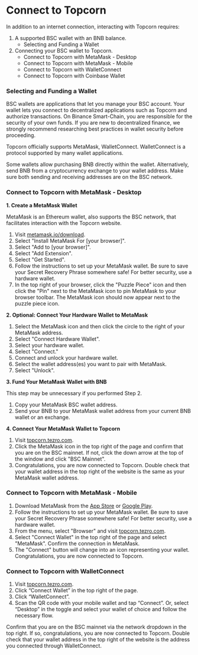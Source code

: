 # Connect to Topcorn

In addition to an internet connection, interacting with Topcorn requires:

1. A supported BSC wallet with an BNB balance.
   * Selecting and Funding a Wallet
2. Connecting your BSC wallet to Topcorn.
   * Connect to Topcorn with MetaMask - Desktop
   * Connect to Topcorn with MetaMask - Mobile
   * Connect to Topcorn with WalletConnect
   * Connect to Topcorn with Coinbase Wallet

### **Selecting and Funding a Wallet**

BSC wallets are applications that let you manage your BSC account. Your wallet lets you connect to decentralized applications such as Topcorn and authorize transactions. On Binance Smart-Chain, you are responsible for the security of your own funds. If you are new to decentralized finance, we strongly recommend researching best practices in wallet security before proceeding.

Topcorn officially supports MetaMask, WalletConnect. WalletConnect is a protocol supported by many wallet applications.

Some wallets allow purchasing BNB directly within the wallet. Alternatively, send BNB from a cryptocurrency exchange to your wallet address. Make sure both sending and receiving addresses are on the BSC network.

### **Connect to Topcorn with MetaMask - Desktop**

**1. Create a MetaMask Wallet**

MetaMask is an Ethereum wallet, also supports the BSC network, that facilitates interaction with the Topcorn website.

1. Visit [metamask.io/download](https://metamask.io/download/).
2. Select "Install MetaMask For \[your browser]".
3. Select "Add to \[your browser]".
4. Select "Add Extension".
5. Select "Get Started".
6. Follow the instructions to set up your MetaMask wallet. Be sure to save your Secret Recovery Phrase somewhere safe! For better security, use a hardware wallet.
7. In the top right of your browser, click the "Puzzle Piece" icon and then click the "Pin" next to the MetaMask icon to pin MetaMask to your browser toolbar. The MetaMask icon should now appear next to the puzzle piece icon.

**2. Optional: Connect Your Hardware Wallet to MetaMask**

1. Select the MetaMask icon and then click the circle to the right of your MetaMask address.
2. Select "Connect Hardware Wallet".
3. Select your hardware wallet.
4. Select "Connect."
5. Connect and unlock your hardware wallet.
6. Select the wallet address(es) you want to pair with MetaMask.
7. Select "Unlock".

**3. Fund Your MetaMask Wallet with BNB**

This step may be unnecessary if you performed Step 2.

1. Copy your MetaMask BSC wallet address.
2. Send your BNB to your MetaMask wallet address from your current BNB wallet or an exchange.

**4. Connect Your MetaMask Wallet to Topcorn**

1. Visit [topcorn.tezro.com](https://topcorn.tezro.com/).
2. Click the MetaMask icon in the top right of the page and confirm that you are on the BSC mainnet. If not, click the down arrow at the top of the window and click "BSC Mainnet".
3. Congratulations, you are now connected to Topcorn. Double check that your wallet address in the top right of the website is the same as your MetaMask wallet address.

### **Connect to Topcorn with MetaMask - Mobile**

1. Download MetaMask from the [App Store](https://apps.apple.com/us/app/metamask-blockchain-wallet/id1438144202) or [Google Play](https://play.google.com/store/apps/details?id=io.metamask).
2. Follow the instructions to set up your MetaMask wallet. Be sure to save your Secret Recovery Phrase somewhere safe! For better security, use a hardware wallet.
3. From the menu, select "Browser" and visit [topcorn.tezro.com](https://topcorn.tezro.com/).
4. Select "Connect Wallet" in the top right of the page and select "MetaMask". Confirm the connection in MetaMask.
5. The "Connect" button will change into an icon representing your wallet. Congratulations, you are now connected to Topcorn.

### **Connect to Topcorn with WalletConnect**

1. Visit [topcorn.tezro.com](https://topcorn.tezro.com/).
2. Click “Connect Wallet” in the top right of the page.
3. Click “WalletConnect”.
4. Scan the QR code with your mobile wallet and tap “Connect”. Or, select “Desktop” in the toggle and select your wallet of choice and follow the necessary flow.

Confirm that you are on the BSC mainnet via the network dropdown in the top right. If so, congratulations, you are now connected to Topcorn. Double check that your wallet address in the top right of the website is the address you connected through WalletConnect.
